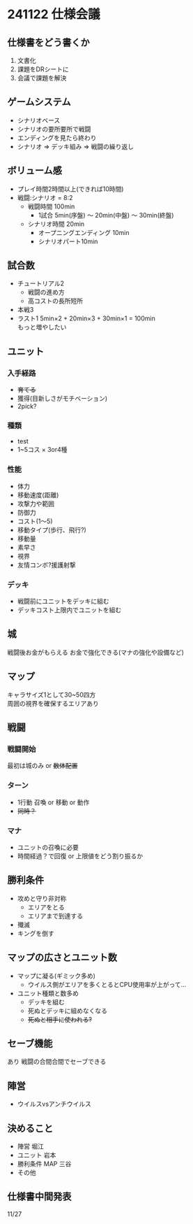 # 241122 仕様会議

## 仕様書をどう書くか
1. 文書化
2. 課題をDRシートに
3. 会議で課題を解決

## ゲームシステム
- シナリオベース
- シナリオの要所要所で戦闘
- エンディングを見たら終わり
- シナリオ => デッキ組み => 戦闘の繰り返し

## ボリューム感
- プレイ時間2時間以上(できれば10時間)
- 戦闘:シナリオ = 8:2
    - 戦闘時間 100min
        - 1試合 5min(序盤) ～ 20min(中盤) ～ 30min(終盤)
    - シナリオ時間 20min
        - オープニングエンディング 10min
        - シナリオパート10min
## 試合数
- チュートリアル2 
    - 戦闘の進め方
    - 高コストの長所短所
- 本戦3
- ラスト1
5min×2 + 20min×3 + 30min×1 = 100min  
もっと増やしたい

## ユニット
### 入手経路
- ~~育てる~~
- 獲得(目新しさがモチベーション)
- 2pick?
### 種類
- test
- 1~5コス × 3or4種
### 性能
- 体力
- 移動速度(距離)
- 攻撃力や範囲
- 防御力
- コスト(1～5) 
- 移動タイプ(歩行、飛行?)
- 移動量
- 素早さ
- 視界
- 友情コンボ?援護射撃
### デッキ
- 戦闘前にユニットをデッキに組む
- デッキコスト上限内でユニットを組む

## 城
戦闘後お金がもらえる
お金で強化できる(マナの強化や設備など)

## マップ
キャラサイズ1として30~50四方  
周囲の視界を確保するエリアあり

## 戦闘
### 戦闘開始
最初は城のみ or ~~数体配置~~
### ターン
- 1行動 召喚 or 移動 or 動作
- ~~同時？~~
### マナ
- ユニットの召喚に必要
- 時間経過？で回復 or 上限値をどう割り振るか

## 勝利条件
- 攻めと守り非対称
    - エリアをとる
    - エリアまで到達する
- 殲滅
- キングを倒す

## マップの広さとユニット数
- マップに凝る(ギミック多め)
    - ウイルス側がエリアを多くとるとCPU使用率が上がって...
- ユニット種類と数多め
    - デッキを組む
    - 死ぬとデッキに組めなくなる
    - ~~死ぬと相手に使われる?~~

## セーブ機能
あり 戦闘の合間合間でセーブできる

## 陣営
- ウイルスvsアンチウイルス

## 決めること
- 陣営 堀江
- ユニット 岩本
- 勝利条件 MAP 三谷
- その他 
## 仕様書中間発表
11/27